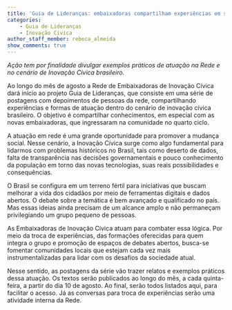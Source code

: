 ```yaml
---
title: 'Guia de Lideranças: embaixadoras compartilham experiências em série de textos e bate-papos'
categories:
    - Guia de Lideranças
    - Inovação Cívica
author_staff_member: rebeca_almeida
show_comments: true
---
```

*Ação tem por finalidade divulgar exemplos práticos de atuação na Rede e no cenário de Inovação Cívica brasileiro.*

Ao longo do mês de agosto a Rede de Embaixadoras de Inovação Cívica dará início ao projeto Guia de Lideranças, que consiste em uma série de postagens com depoimentos de pessoas da rede, compartilhando experiências e formas de atuação dentro do cenário de inovação cívica brasileiro. O objetivo é compartilhar conhecimentos, em especial com as novas embaixadoras, que ingressaram na comunidade no quarto ciclo. 

A atuação em rede é uma grande oportunidade para promover a mudança social. Nesse cenário, a Inovação Cívica surge como algo fundamental para lidarmos com problemas históricos no Brasil, tais como deserto de dados, falta de transparência nas decisões governamentais e pouco conhecimento da população em torno das novas tecnologias, suas reais possibilidades e consequências. 

O Brasil se configura em um terreno fértil para iniciativas que buscam melhorar a vida dos cidadãos por meio de ferramentas digitais e dados abertos. O debate sobre a temática é bem avançado e qualificado no país. Mas essas ideias ainda precisam de um alcance amplo e não permaneçam privilegiando um grupo pequeno de pessoas.

As Embaixadoras de Inovação Cívica atuam para combater essa lógica. Por meio da troca de experiências, das formações oferecidas para quem integra o grupo e promoção de espaços de debates abertos, busca-se fomentar comunidades locais que estejam cada vez mais instrumentalizadas para lidar com os desafios da sociedade atual.

Nesse sentido, as postagens da série vão trazer relatos e exemplos práticos dessa atuação. Os textos serão publicados ao longo do mês, a cada quinta-feira, a partir do dia 10 de agosto. Ao final, serão todos listados aqui, para facilitar o acesso. Já as conversas para troca de experiências serão uma atividade interna da Rede.
